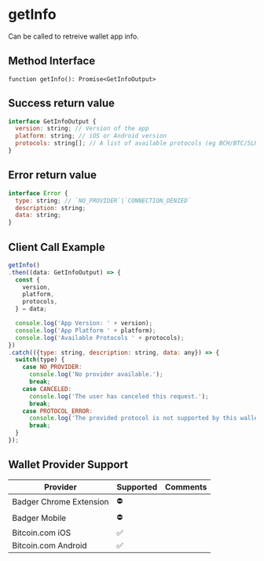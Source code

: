 # getInfo

Can be called to retreive wallet app info.


## Method Interface

```
function getInfo(): Promise<GetInfoOutput>
```

## Success return value
```js
interface GetInfoOutput {
  version: string; // Version of the app
  platform: string; // iOS or Android version
  protocols: string[]; // A list of available protocols (eg BCH/BTC/SLP/ETH)
}
```


## Error return value
```js
interface Error {
  type: string; // `NO_PROVIDER`|`CONNECTION_DENIED`
  description: string;
  data: string;
}
```


## Client Call Example
```js
getInfo()
.then((data: GetInfoOutput) => {
  const {
    version,
    platform,
    protocols,
  } = data;

  console.log('App Version: ' + version);
  console.log('App Platform ' + platform);
  console.log('Available Protocols ' + protocols);
})
.catch(({type: string, description: string, data: any}) => {
  switch(type) {
    case NO_PROVIDER:
      console.log('No provider available.');
      break;
    case CANCELED:
      console.log('The user has canceled this request.');
      break;
    case PROTOCOL_ERROR:
      console.log('The provided protocol is not supported by this wallet.');
      break;
  }
});
```


## Wallet Provider Support

| Provider                | Supported | Comments |
| ----------------------- | --------- | -------- |
| Badger Chrome Extension | ⛔️         |          |
| Badger Mobile           | ⛔️         |          |
| Bitcoin.com iOS         | ✅         |          |
| Bitcoin.com Android     | ✅         |          |

